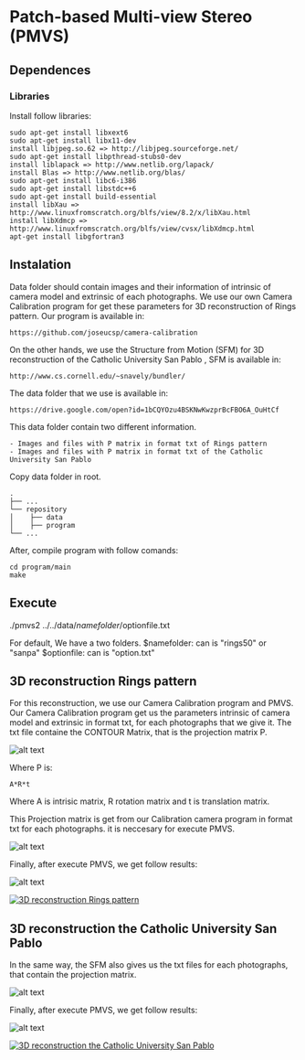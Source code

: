 # Patch-based Multi-view Stereo (PMVS)
## Dependences 

### Libraries
Install follow libraries: 
```
sudo apt-get install libxext6
sudo apt-get install libx11-dev
install libjpeg.so.62 => http://libjpeg.sourceforge.net/
sudo apt-get install libpthread-stubs0-dev
install liblapack => http://www.netlib.org/lapack/
install Blas => http://www.netlib.org/blas/
sudo apt-get install libc6-i386
sudo apt-get install libstdc++6
sudo apt-get install build-essential
install libXau => http://www.linuxfromscratch.org/blfs/view/8.2/x/libXau.html
install libXdmcp => http://www.linuxfromscratch.org/blfs/view/cvsx/libXdmcp.html
apt-get install libgfortran3
```

## Instalation 
Data folder should contain images and their information of intrinsic of camera model and extrinsic of each photographs.
We use our own Camera Calibration program for get these parameters for 3D reconstruction of Rings pattern. Our program is available in:

```
https://github.com/joseucsp/camera-calibration
```

On the other hands, we use the Structure from Motion (SFM) for 3D reconstruction of the Catholic University San Pablo , SFM is available in:

```
http://www.cs.cornell.edu/~snavely/bundler/
```

The data folder that we use is available in:

```
https://drive.google.com/open?id=1bCQYOzu4BSKNwKwzprBcFBO6A_OuHtCf
```

This data folder contain two different information.

```
- Images and files with P matrix in format txt of Rings pattern 
- Images and files with P matrix in format txt of the Catholic University San Pablo
```

Copy data folder in root.

```
.
├── ...
└── repository                   
│    ├── data
│    ├── program                  
└── ...
```

After, compile program with follow comands:

```
cd program/main
make  
```

## Execute

 ./pmvs2 ../../data/$namefolder /$optionfile.txt

For default, We have a two folders. 
$namefolder: can is "rings50" or "sanpa" 
$optionfile: can is "option.txt"

## 3D reconstruction Rings pattern

For this reconstruction, we use our Camera Calibration program and PMVS. Our Camera Calibration program get us the parameters intrinsic of camera model and extrinsic in format txt, for each photographs that we give it. The txt file containe the CONTOUR Matrix, that is the projection matrix P.

![alt text](https://github.com/LuisErnestoColchado/pmvs_ba.git/images/formula.png)

Where P is:

```
A*R*t 
```

Where A is intrisic matrix, R rotation matrix and t is translation matrix.

This Projection matrix is get from our Calibration camera program in format txt for each photographs. it is neccesary for execute PMVS.

![alt text](https://github.com/LuisErnestoColchado/pmvs_ba.git/images/txtmodel.png)

Finally, after execute PMVS, we get follow results:

![alt text](https://github.com/LuisErnestoColchado/pmvs_ba.git/images/3drings.png)

[![3D reconstruction Rings pattern](https://img.youtube.com/vi/rssW4VEUaSY/0.jpg)](https://www.youtube.com/watch?v=rssW4VEUaSY)

## 3D reconstruction the Catholic University San Pablo

In the same way, the SFM also gives us the txt files for each photographs, that contain the projection matrix.


![alt text](https://github.com/LuisErnestoColchado/pmvs_ba.git/images/sanpablo.png)

Finally, after execute PMVS, we get follow results:

![alt text](https://github.com/LuisErnestoColchado/pmvs_ba.git/images/3dsanpablo.png)

[![3D reconstruction the Catholic University San Pablo](https://img.youtube.com/vi/tbi4XF5W5hQ/0.jpg)](https://www.youtube.com/watch?v=tbi4XF5W5hQ&feature=youtu.be)


